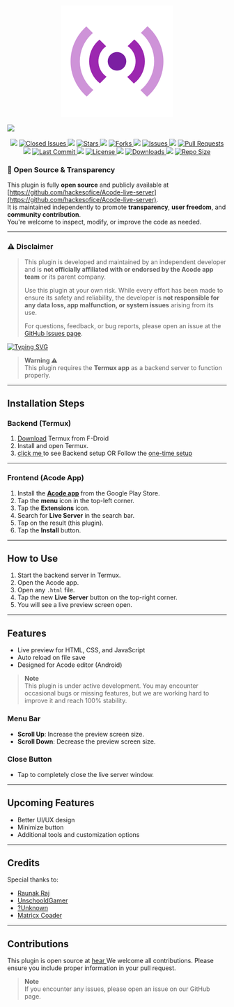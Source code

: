 
<p align="center">
  <a href="https://acode.app/plugin/liveserver"></a>
  <img src="/icon.png" alt="">
</p>

![](https://readme-typing-svg.demolab.com?font=Fira+Code&size=22&duration=3000&pause=1000&color=C084FC&center=true&vCenter=true&width=705&lines=🚀+Acode+Live+Server+Plugin+by+Hackesofice;💻+Live+Preview+for+HTML+on+Android;🌐+Open+Source+and+Free+Forever!)



  
  <p align="center">
        <img src="https://media.giphy.com/media/2wYFfJR9uZoOs/giphy.gif" height="25">
        <a href="https://github.com/hackesofice/Acode-live-server/issues?q=is%3Aissue+is%3Aclosed">
          <img alt="Closed Issues" src="https://img.shields.io/github/issues-closed/hackesofice/Acode-live-server?style=for-the-badge&color=3cb371&logo=checkmarx">
        </a>
    <img src="https://media.giphy.com/media/l2JHRhAtnJSDNJ2py/giphy.gif" height="25">
    <a href="https://github.com/hackesofice/Acode-live-server/stargazers">
      <img alt="Stars" src="https://img.shields.io/github/stars/hackesofice/Acode-live-server?style=for-the-badge&color=ffd700&logo=github">
    </a>
    <img src="https://media.giphy.com/media/d31vTpVi1LAcDvdm/giphy.gif" height="25">
    <a href="https://github.com/hackesofice/Acode-live-server/network">
      <img alt="Forks" src="https://img.shields.io/github/forks/hackesofice/Acode-live-server?style=for-the-badge&color=ff7f50&logo=git">
    </a>
    <img src="https://media.giphy.com/media/LmNwrBhejkK9EFP504/giphy.gif" height="25">
    <a href="https://github.com/hackesofice/Acode-live-server/issues">
      <img alt="Issues" src="https://img.shields.io/github/issues/hackesofice/Acode-live-server?style=for-the-badge&color=00bfff&logo=bugatti">
    </a>
    <img src="https://media.giphy.com/media/W5T1OR1XEDaXS/giphy.gif" height="25">
    <a href="https://github.com/hackesofice/Acode-live-server/pulls">
      <img alt="Pull Requests" src="https://img.shields.io/github/issues-pr/hackesofice/Acode-live-server?style=for-the-badge&color=9370db&logo=githubactions">
    </a>
    <img src="https://media.giphy.com/media/U3qYN8S0j3bpK/giphy.gif" height="25">
    <a href="https://github.com/hackesofice/Acode-live-server/commits/main">
      <img alt="Last Commit" src="https://img.shields.io/github/last-commit/hackesofice/Acode-live-server?style=for-the-badge&color=32cd32&logo=clockify">
    </a>
    <img src="https://media.giphy.com/media/3oEjI5VtIhHvK37WYo/giphy.gif" height="25">
    <a href="https://github.com/hackesofice/Acode-live-server/blob/main/LICENSE">
      <img alt="License" src="https://img.shields.io/github/license/hackesofice/Acode-live-server?style=for-the-badge&color=ff69b4&logo=open-source-initiative">
    </a>
    <img src="https://media.giphy.com/media/SuV6PMf5dUvvW/giphy.gif" height="25">
    <a href="https://acode.app/plugin/liveserver">
      <img alt="Downloads" src="https://img.shields.io/badge/dynamic/json?url=https%3A%2F%2Facode.app%2Fapi%2Fplugin%2Fliveserver&query=downloads&style=for-the-badge&label=Downloads&labelColor=363a4f&color=c084fc&logo=download">
    </a>
    <img src="https://media.giphy.com/media/j5QcmXoFWlYJk/giphy.gif" height="25">
    <a href="https://github.com/hackesofice/Acode-live-server">
      <img alt="Repo Size" src="https://img.shields.io/github/repo-size/hackesofice/Acode-live-server?style=for-the-badge&color=00ced1&logo=files">
    </a>
  </p>

### 👐 Open Source & Transparency

This plugin is fully **open source** and publicly available at  
[https://github.com/hackesofice/Acode-live-server](https://github.com/hackesofice/Acode-live-server).  
It is maintained independently to promote **transparency**, **user freedom**, and **community contribution**.  
You're welcome to inspect, modify, or improve the code as needed.

---

### ⚠️ Disclaimer

> This plugin is developed and maintained by an independent developer and is **not officially affiliated with or endorsed by the Acode app team** or its parent company.  
>  
> Use this plugin at your own risk. While every effort has been made to ensure its safety and reliability, the developer is **not responsible for any data loss, app malfunction, or system issues** arising from its use.  
>  
> For questions, feedback, or bug reports, please open an issue at the [GitHub Issues page](https://github.com/hackesofice/Acode-live-server/issues).



[![Typing SVG](https://readme-typing-svg.demolab.com?font=Fira+Code&weight=700&duration=4000&pause=1000&center=true&vCenter=true&width=435&lines=HEY+DEAR+WELCOME+TO+THE+REPOSITORY+;PLEASE+DON'T+FORGET+TO+STAR+%E2%AD%90+US;REPORT+FOR+ANY+ISSUES+;FOLLOW+US+ON+YOUTUBE;USE+100%+FREE+)](https://git.io/typing-svg)



> **Warning ⚠️**  
> This plugin requires the **Termux app** as a backend server to function properly.

---

## Installation Steps

### Backend (Termux)

1. <a href="https://f-droid.org/repo/com.termux_1000.apk">Download</a> Termux from F-Droid
2. Install and open Termux.
3. <a href="https://github.com/hackesofice/Acode-live-server-backend.git"> click me </a> to see Backend setup OR Follow the <a href="https://github.com/hackesofice/all-in-one-runner.git">one-time setup</a>

---

### Frontend (Acode App)

1. Install the <a href="https://play.google.com/store/apps/details?id=com.foxdebug.acodefree">**Acode app**</a> from the Google Play Store.
2. Tap the **menu** icon in the top-left corner.
3. Tap the **Extensions** icon.
4. Search for **Live Server** in the search bar.
5. Tap on the result (this plugin).
6. Tap the **Install** button.

---

## How to Use

1. Start the backend server in Termux.
2. Open the Acode app.
3. Open any `.html` file.
4. Tap the new **Live Server** button on the top-right corner.
5. You will see a live preview screen open.

---

## Features
- Live preview for HTML, CSS, and JavaScript
- Auto reload on file save
- Designed for Acode editor (Android)

> **Note**  
> This plugin is under active development. You may encounter occasional bugs or missing features, but we are working hard to improve it and reach 100% stability.

### Menu Bar
- **Scroll Up**: Increase the preview screen size.
- **Scroll Down**: Decrease the preview screen size.

### Close Button
- Tap to completely close the live server window.

---

## Upcoming Features

- Better UI/UX design
- Minimize button
- Additional tools and customization options

---

## Credits

Special thanks to:

- <a href="https://github.com/bajrangCoder">Raunak Raj</a>
- <a href="https://github.com/UnschooledGamer">UnschooldGamer</a>
- <a href="https://github.com/UnknownPro1sCool">?Unknown</a>
- <a href="https://github.com/MatrixCoder0101">Matricx Coader</a>

---

## Contributions

This plugin is open source at <a href="https://github.com/hackesofice/Acode-live-server.git"> hear </a> 
We welcome all contributions. Please ensure you include proper information in your pull request.

> **Note**  
> If you encounter any issues, please open an issue on our GitHub page.
> 

